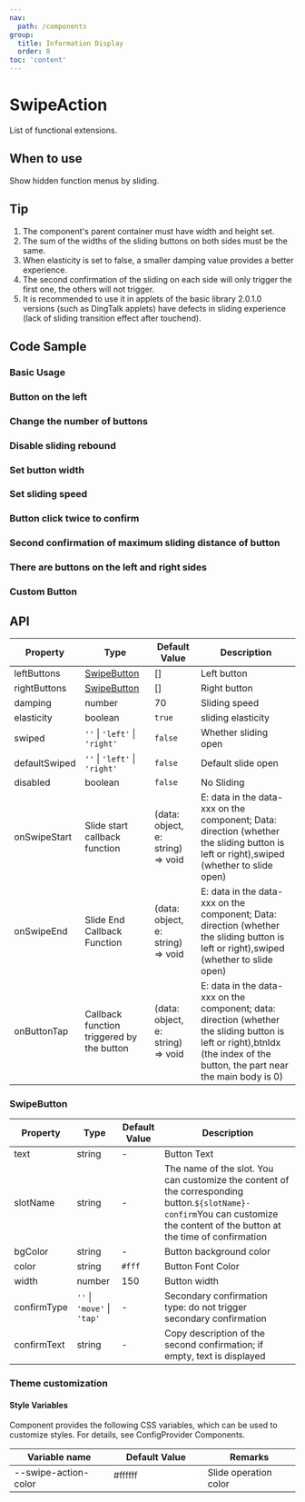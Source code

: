 ```yaml
---
nav:
  path: /components
group:
  title: Information Display
  order: 8
toc: 'content'
---
```


# SwipeAction

<!-- <code src="../../docs/components/compatibility.tsx" inline="true"></code> -->

List of functional extensions.

## When to use

Show hidden function menus by sliding.

## Tip

1. The component's parent container must have width and height set.
2. The sum of the widths of the sliding buttons on both sides must be the same.
3. When elasticity is set to false, a smaller damping value provides a better experience.
4. The second confirmation of the sliding on each side will only trigger the first one, the others will not trigger.
5. It is recommended to use it in applets of the basic library 2.0.1.0 versions (such as DingTalk applets) have defects in sliding experience (lack of sliding transition effect after touchend).

## Code Sample

### Basic Usage

<code src='../../demo/pages/SwipeAction/index'></code>

### Button on the left

<!-- <code src='pages/SwipeActionLeft/index'></code> -->

### Change the number of buttons

<!-- <code src='pages/SwipeActionNumber/index'></code> -->

### Disable sliding rebound

<!-- <code src='pages/SwipeActionAnimation/index'></code> -->

### Set button width

<!-- <code src='pages/SwipeActionWidth/index'></code> -->

### Set sliding speed

<!-- <code src='pages/SwipeActionSpeed/index'></code> -->

### Button click twice to confirm

<!-- <code src='pages/SwipeActionTap/index'></code> -->

### Second confirmation of maximum sliding distance of button

<!-- <code src='pages/SwipeActionMove/index'></code> -->

### There are buttons on the left and right sides

<!-- <code src='pages/SwipeActionLeftRight/index'></code> -->

### Custom Button

<!-- <code src='pages/SwipeActionSlot/index'></code> -->

## API

| Property          | Type                          | Default Value                            | Description                                                                                                         |
| ------------- | ----------------------------- | --------------------------------- | ------------------------------------------------------------------------------------------------------------ |
| leftButtons   | [SwipeButton](#SwipeButton)   | []                                | Left button                                                                                                     |
| rightButtons  | [SwipeButton](#SwipeButton)   | []                                | Right button                                                                                                     |
| damping       | number                        | 70                                | Sliding speed                                                                                                     |
| elasticity    | boolean                       | `true`                            | sliding elasticity                                                                                                     |
| swiped        | `''` \| `'left'` \| `'right'` | `false`                           | Whether sliding open                                                                                                     |
| defaultSwiped | `''` \| `'left'` \| `'right'` | `false`                           | Default slide open                                                                                                 |
| disabled      | boolean                       | `false`                           | No Sliding                                                                                                     |
| onSwipeStart  | Slide start callback function            | (data: object, e: string) => void | E: data in the data-xxx on the component; Data: direction (whether the sliding button is left or right),swiped (whether to slide open)                     |
| onSwipeEnd    | Slide End Callback Function            | (data: object, e: string) => void | E: data in the data-xxx on the component; Data: direction (whether the sliding button is left or right),swiped (whether to slide open)                     |
| onButtonTap   | Callback function triggered by the button            | (data: object, e: string) => void | E: data in the data-xxx on the component; data: direction (whether the sliding button is left or right),btnIdx (the index of the button, the part near the main body is 0) |

### SwipeButton

| Property        | Type                        | Default Value | Description                                                                                |
| ----------- | --------------------------- | ------ | ----------------------------------------------------------------------------------- |
| text        | string                      | -      | Button Text                                                                            |
| slotName    | string                      | -      | The name of the slot. You can customize the content of the corresponding button.`${slotName}-confirm`You can customize the content of the button at the time of confirmation |
| bgColor     | string                      | -      | Button background color                                                                        |
| color       | string                      | `#fff` | Button Font Color                                                                        |
| width       | number                      | 150    | Button width                                                                            |
| confirmType | `''` \| `'move'` \| `'tap'` | -      | Secondary confirmation type: do not trigger secondary confirmation | slide beyond the maximum distance to trigger secondary confirmation | click to trigger secondary confirmation    |
| confirmText | string                      | -      | Copy description of the second confirmation; if empty, text is displayed                                             |

### Theme customization

#### Style Variables

Component provides the following CSS variables, which can be used to customize styles. For details, see ConfigProvider Components.

| Variable name               | Default Value                                                                                            | Remarks         |
| -------------------- | ------------------------------------------------------------------------------------------------- | ------------ |
| --swipe-action-color | <div style="width: 150px; height: 30px; background-color: #ffffff; color: #333333;">#ffffff</div> | Slide operation color |
